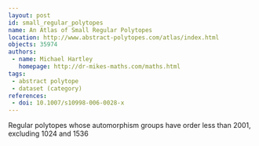 ```yaml
---
layout: post
id: small_regular_polytopes
name: An Atlas of Small Regular Polytopes
location: http://www.abstract-polytopes.com/atlas/index.html
objects: 35974
authors:
 - name: Michael Hartley
   homepage: http://dr-mikes-maths.com/maths.html
tags:
 - abstract polytope
 - dataset (category)
references:
 - doi: 10.1007/s10998-006-0028-x
---
```


Regular polytopes whose automorphism groups have order less than 2001, excluding 1024 and 1536
